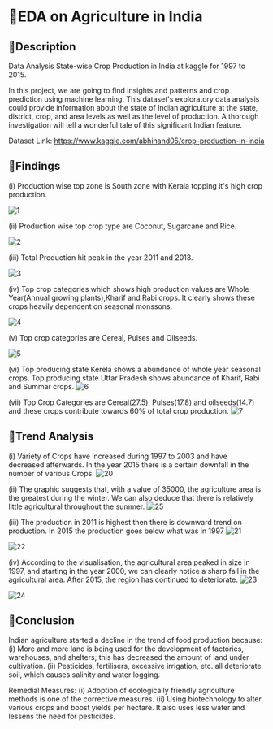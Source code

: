 
# 📌EDA on Agriculture in India
## 📕Description
Data Analysis State-wise Crop Production in India at kaggle for 1997 to 2015.

In this project, we are going to find insights and patterns and crop prediction using machine learning.
This dataset's exploratory data analysis could provide information about the state of Indian agriculture at the state, district, crop, and area levels as well as the level of production. A thorough investigation will tell a wonderful tale of this significant Indian feature.

Dataset Link: https://www.kaggle.com/abhinand05/crop-production-in-india

## 👑Findings
(i) Production wise top zone is South zone with Kerala topping it's high crop production.

![1](https://user-images.githubusercontent.com/60544331/218754870-a5989c1a-718a-4ae0-ba76-86d2bfcb15b0.png)

(ii) Production wise top crop type are Coconut, Sugarcane and Rice.

![2](https://user-images.githubusercontent.com/60544331/218756106-ea9fc0d6-1de2-46f1-8ca0-200554275501.png)

(iii) Total Production hit peak in the year 2011 and 2013.

![3](https://user-images.githubusercontent.com/60544331/218756136-7d57701e-7359-42cc-ada7-ad099635de3d.png)

(iv) Top crop categories which shows high production values are Whole Year(Annual growing plants),Kharif and Rabi crops. It clearly shows these crops heavily dependent on seasonal monssons.

![4](https://user-images.githubusercontent.com/60544331/218756165-db12233b-484e-4df5-8f2b-a653c971387f.png)

(v) Top crop categories are Cereal, Pulses and Oilseeds.

![5](https://user-images.githubusercontent.com/60544331/218756206-8a1de95c-1a70-43ab-b1f0-902679654b36.png)


(vi) Top producing state Kerela shows a abundance of whole year seasonal crops. Top producing state Uttar Pradesh shows abundance of Kharif, Rabi and Summar crops.
![6](https://user-images.githubusercontent.com/60544331/218756243-8c6f0182-5baa-48b1-8deb-505c41830fd6.png)


(vii) Top Crop Categories are Cereal(27.5), Pulses(17.8) and oilseeds(14.7) and these crops contribute towards 60% of total crop production.
![7](https://user-images.githubusercontent.com/60544331/218756280-a82d80e5-7128-48c5-8220-7677645e005d.png)

## 👑Trend Analysis
(i) Variety of Crops have increased during 1997 to 2003 and have decreased afterwards. In the year 2015 there is a certain downfall in the number of various Crops.
![20](https://user-images.githubusercontent.com/60544331/221859193-8e45f322-e4ac-48e4-87f0-ca4260348f3e.png)

(ii) The graphic suggests that, with a value of 35000, the agriculture area is the greatest during the winter. We can also deduce that there is relatively little agricultural throughout the summer.
![25](https://user-images.githubusercontent.com/60544331/221860346-9653f8ea-554b-467a-9ae8-d41aa2fff1d8.png)

(iii) The production in 2011 is highest then there is downward trend on production. In 2015 the production goes below what was in 1997
![21](https://user-images.githubusercontent.com/60544331/221859254-00b07002-411a-4f9d-a954-0b8307acdac9.png)

![22](https://user-images.githubusercontent.com/60544331/221859364-d8e58653-6a5f-4f02-a4cd-5e90ab8435c6.png)

(iv) According to the visualisation, the agricultural area peaked in size in 1997, and starting in the year 2000, we can clearly notice a sharp fall in the agricultural area. After 2015, the region has continued to deteriorate.
![23](https://user-images.githubusercontent.com/60544331/221860202-8f67b03c-6f69-4489-83c1-ee150f005a2a.png)

![24](https://user-images.githubusercontent.com/60544331/221860166-c7cb9aba-a7ad-4966-ba60-d64f850247b2.png)

## 👑Conclusion
Indian agriculture started a decline in the trend of food production because: 
(i) More and more land is being used for the development of factories, warehouses, and shelters; this has decreased the amount of land under cultivation. 
(ii) Pesticides, fertilisers, excessive irrigation, etc. all deteriorate soil, which causes salinity and water logging.

Remedial Measures: 
(i) Adoption of ecologically friendly agriculture methods is one of the corrective measures. 
(ii) Using biotechnology to alter various crops and boost yields per hectare. It also uses less water and lessens the need for pesticides.

